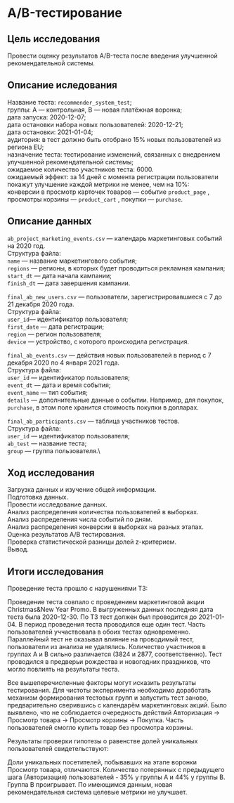 # A/B-тестирование
## Цель исследования
Провести оценку результатов A/B-теста после введения улучшенной рекомендательной системы.

## Описание иследования
Название теста: `recommender_system_test`;\
группы: А — контрольная, B — новая платёжная воронка;\
дата запуска: 2020-12-07;\
дата остановки набора новых пользователей: 2020-12-21;\
дата остановки: 2021-01-04;\
аудитория: в тест должно быть отобрано 15% новых пользователей из региона EU;\
назначение теста: тестирование изменений, связанных с внедрением улучшенной рекомендательной системы;\
ожидаемое количество участников теста: 6000.\
ожидаемый эффект: за 14 дней с момента регистрации пользователи покажут улучшение каждой метрики не менее, чем на 10%:\
конверсии в просмотр карточек товаров — событие `product_page` ,
просмотры корзины — `product_cart` ,
покупки — `purchase`.
## Описание данных
`ab_project_marketing_events.csv` — календарь маркетинговых событий на 2020 год.\
Структура файла:\
`name` — название маркетингового события;\
`regions` — регионы, в которых будет проводиться рекламная кампания;\
`start_dt` — дата начала кампании;\
`finish_dt` — дата завершения кампании.

`final_ab_new_users.csv` — пользователи, зарегистрировавшиеся с 7 до 21 декабря 2020 года.\
Структура файла:\
`user_id`— идентификатор пользователя;\
`first_date` — дата регистрации;\
`region` — регион пользователя;\
`device` — устройство, с которого происходила регистрация.

`final_ab_events.csv` — действия новых пользователей в период с 7 декабря 2020 по 4 января 2021 года.\
Структура файла:\
`user_id` — идентификатор пользователя;\
`event_dt` — дата и время события;\
`event_name` — тип события;\
`details` — дополнительные данные о событии. Например, для покупок, `purchase`, в этом поле хранится стоимость покупки в долларах.

`final_ab_participants.csv` — таблица участников тестов.\
Структура файла:\
`user_id` — идентификатор пользователя;\
`ab_test` — название теста;\
`group` — группа пользователя.\

## Ход исследования
Загрузка данных и изучение общей информации.\
Подготовка данных.\
Провести исследование данных.\
Анализ распределения количества пользователей в выборках.\
Анализ распределения числа событий по дням.\
Анализ распределения конверсии в выборках на разных этапах.\
Оценка результатов А/В тестирования.\
Проверка статистической разницы долей z-критерием.\
Вывод.
## Итоги исследования
Проведение теста прошло с нарушениями ТЗ:

Проведение теста совпало с проведением маркетинговой акции Christmas&New Year Promo. В выгруженных данных последняя дата теста была 2020-12-30. По ТЗ тест должен был проводится до 2021-01-04. В период проведения теста проводился еще один тест. Часть пользователей уччаствовала в обоих тестах одновременно. Параллейный тест не оказывал влияние на проводимый тест, пользователи из анализа не удалялись. Количество участников в группах А и В сильно различается (3824 и 2877, соответственно). Тест проводился в предверьи рождества и новогодних праздников, что могло повлиять на результаты теста.

Все вышеперечисленные факторы могут исказить результаты тестирования. Для чистоты эксперимента необходимо доработать механизм формирования тестовых групп и запустить тест заново, предварительно сверившись с календарём маркетинговых акций. Было выявлено, что не соблюдается очередность действий Авторизация -> Просмотр товара -> Просмотр корзины -> Покупка. Часть пользователей смогло купить товар без просмотра корзины.

Результаты проверки гипотезы о равенстве долей уникальных пользователей свидетельствуют:

Доли уникальных посетителей, побывавших на этапе воронки Просмотр товара, отличаются. Количество потерянных с предыдущего шага (Авторизация) пользователей - 35% у группы А и 44% у группы В. Группа В проигрывает. По имеющимся данным, новая рекомендательная система целевые метрики не улучшает.
